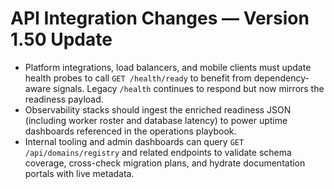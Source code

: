 # API Integration Changes — Version 1.50 Update

- Platform integrations, load balancers, and mobile clients must update health probes to call `GET /health/ready` to benefit from dependency-aware signals. Legacy `/health` continues to respond but now mirrors the readiness payload.
- Observability stacks should ingest the enriched readiness JSON (including worker roster and database latency) to power uptime dashboards referenced in the operations playbook.
- Internal tooling and admin dashboards can query `GET /api/domains/registry` and related endpoints to validate schema coverage, cross-check migration plans, and hydrate documentation portals with live metadata.
